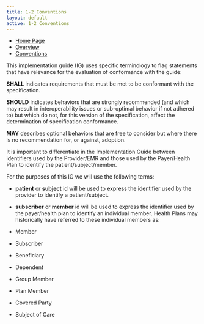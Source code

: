 ```yaml
---
title: 1-2 Conventions
layout: default
active: 1-2 Conventions
---
```


<ul id="markdown-toc">
  <li><a href="./1_Home_Page.html" id="markdown-toc-homepage">Home Page</a></li>
  <li><a href="./1-1_Overview.html" id="markdown-toc-overview">Overview</a></li>
  <li><a href="./1-2_Conventions.html" id="markdown-toc-conventions">Conventions</a></li>
</ul>
This implementation guide (IG) uses specific terminology to flag statements that have relevance for the evaluation of conformance with the guide:

**SHALL** indicates requirements that must be met to be conformant with the specification.

**SHOULD** indicates behaviors that are strongly recommended (and which may result in interoperability issues or sub-optimal behavior if not adhered to) but which do not, for this version of the specification, affect the determination of specification conformance.

**MAY** describes optional behaviors that are free to consider but where there is no recommendation for, or against, adoption.

It is important to differentiate in the Implementation Guide between identifiers used by the Provider/EMR and those used by the Payer/Health Plan to identify the patient/subject/member.

For the purposes of this IG we will use the following terms:

* **patient** or **subject** id will be used to express the identifier used by the provider to identify a patient/subject.

* **subscriber** or **member** id will be used to express the identifier used by the payer/health plan to identify an individual member. Health Plans may historically have referred to these individual members as:
* Member
* Subscriber
* Beneficiary
* Dependent
* Group Member
* Plan Member
* Covered Party
* Subject of Care


